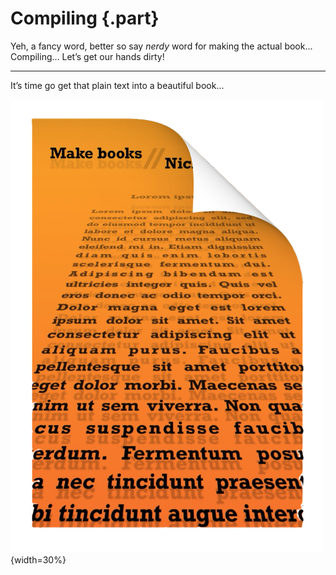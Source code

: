 # Compiling {.part}

Yeh, a fancy word, better so say *nerdy* word for making the actual book... Compiling... Let’s get our hands dirty!

---

It’s time go get that plain text into a beautiful book...

![](images/compile.png){width=30%}

